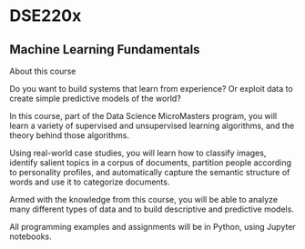 # DSE220x
## Machine Learning Fundamentals


About this course


Do you want to build systems that learn from experience? Or exploit data to create simple predictive models of the world?

In this course, part of the Data Science MicroMasters program, you will learn a variety of supervised and unsupervised learning algorithms, and the theory behind those algorithms.

Using real-world case studies, you will learn how to classify images, identify salient topics in a corpus of documents, partition people according to personality profiles, and automatically capture the semantic structure of words and use it to categorize documents.

Armed with the knowledge from this course, you will be able to analyze many different types of data and to build descriptive and predictive models.

All programming examples and assignments will be in Python, using Jupyter notebooks.
